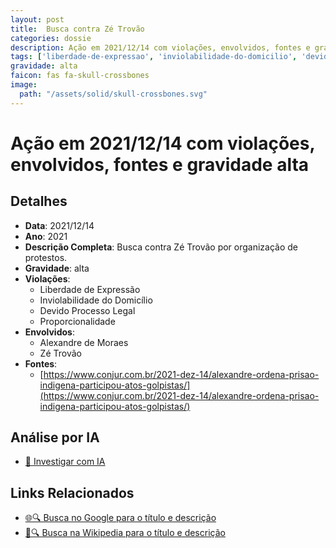 ```yaml
---
layout: post
title:  Busca contra Zé Trovão
categories: dossie
description: Ação em 2021/12/14 com violações, envolvidos, fontes e gravidade alta
tags: ['liberdade-de-expressao', 'inviolabilidade-do-domicilio', 'devido-processo-legal', 'proporcionalidade', 'alexandre-de-moraes', 'ze-trovao', 'gravidade-alta']
gravidade: alta
faicon: fas fa-skull-crossbones
image:
  path: "/assets/solid/skull-crossbones.svg"
---
```


# Ação em 2021/12/14 com violações, envolvidos, fontes e gravidade alta

## Detalhes
- **Data**: 2021/12/14
- **Ano**: 2021
- **Descrição Completa**: Busca contra Zé Trovão por organização de protestos.
- **Gravidade**: alta <i class="fas fas fa-skull-crossbones fa-2x"></i>
- **Violações**:
  - Liberdade de Expressão
  - Inviolabilidade do Domicílio
  - Devido Processo Legal
  - Proporcionalidade
- **Envolvidos**:
  - Alexandre de Moraes
  - Zé Trovão
- **Fontes**:
  - [https://www.conjur.com.br/2021-dez-14/alexandre-ordena-prisao-indigena-participou-atos-golpistas/](https://www.conjur.com.br/2021-dez-14/alexandre-ordena-prisao-indigena-participou-atos-golpistas/)

## Análise por IA
- [🤖 Investigar com IA](https://www.perplexity.ai/search?q=%22Alexandre%20de%20Moraes%22%20Busca%20contra%20Z%C3%A9%20Trov%C3%A3o%20Busca%20contra%20Z%C3%A9%20Trov%C3%A3o%20por%20organiza%C3%A7%C3%A3o%20de%20protestos.%20Liberdade%20de%20Express%C3%A3o%20Inviolabilidade%20do%20Domic%C3%ADlio%20Devido%20Processo%20Legal%20Proporcionalidade%202021%20gravidade%20alta)

## Links Relacionados
- [🌐🔍 Busca no Google para o título e descrição](https://www.google.com/search?q=%22Alexandre%20de%20Moraes%22%20Busca%20contra%20Z%C3%A9%20Trov%C3%A3o%20Busca%20contra%20Z%C3%A9%20Trov%C3%A3o%20por%20organiza%C3%A7%C3%A3o%20de%20protestos.%20Liberdade%20de%20Express%C3%A3o%20Inviolabilidade%20do%20Domic%C3%ADlio%20Devido%20Processo%20Legal%20Proporcionalidade%202021%20gravidade%20alta)
- [📖🔍 Busca na Wikipedia para o título e descrição](https://pt.wikipedia.org/w/index.php?search=%22Alexandre%20de%20Moraes%22%20Busca%20contra%20Z%C3%A9%20Trov%C3%A3o%20Busca%20contra%20Z%C3%A9%20Trov%C3%A3o%20por%20organiza%C3%A7%C3%A3o%20de%20protestos.%20Liberdade%20de%20Express%C3%A3o%20Inviolabilidade%20do%20Domic%C3%ADlio%20Devido%20Processo%20Legal%20Proporcionalidade%202021%20gravidade%20alta)

